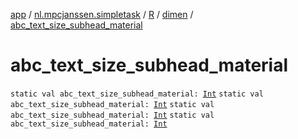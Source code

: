 [app](../../../index.md) / [nl.mpcjanssen.simpletask](../../index.md) / [R](../index.md) / [dimen](index.md) / [abc_text_size_subhead_material](.)

# abc_text_size_subhead_material

`static val abc_text_size_subhead_material: `[`Int`](https://kotlinlang.org/api/latest/jvm/stdlib/kotlin/-int/index.html)
`static val abc_text_size_subhead_material: `[`Int`](https://kotlinlang.org/api/latest/jvm/stdlib/kotlin/-int/index.html)
`static val abc_text_size_subhead_material: `[`Int`](https://kotlinlang.org/api/latest/jvm/stdlib/kotlin/-int/index.html)
`static val abc_text_size_subhead_material: `[`Int`](https://kotlinlang.org/api/latest/jvm/stdlib/kotlin/-int/index.html)